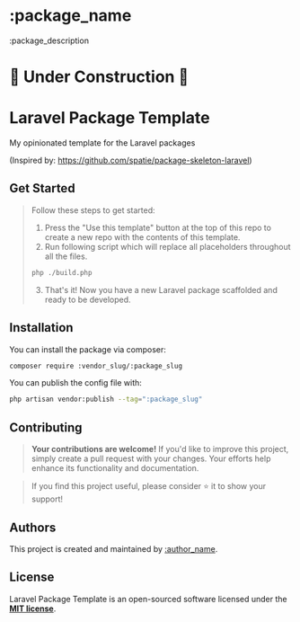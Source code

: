 # :package_name
:package_description

# 🚧 Under Construction 🚧
<!--delete-->
# Laravel Package Template
My opinionated template for the Laravel packages

(Inspired by: https://github.com/spatie/package-skeleton-laravel)

## Get Started
> Follow these steps to get started:
> 1. Press the "Use this template" button at the top of this repo to create a new repo with the contents of this template.
> 2. Run following script which will replace all placeholders throughout all the files. 
>   ```bash
>   php ./build.php
>   ```
>   
> 3. That's it! Now you have a new Laravel package scaffolded and ready to be developed.
<!--/delete-->
## Installation
You can install the package via composer:
  ```bash
  composer require :vendor_slug/:package_slug
  ```

You can publish the config file with:
  ```bash
  php artisan vendor:publish --tag=":package_slug"
  ```

## Contributing

> **Your contributions are welcome!** If you'd like to improve this project, simply create a pull request with your changes. Your efforts help enhance its functionality and documentation.

> If you find this project useful, please consider ⭐ it to show your support!

## Authors
This project is created and maintained by [:author_name](https://github.com/:author_username).

## License
Laravel Package Template is an open-sourced software licensed under the **[MIT license](LICENSE)**.
